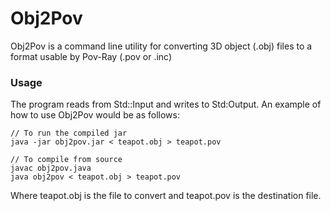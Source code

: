 # Obj2Pov

Obj2Pov is a command line utility for converting 3D object (.obj) files to a format usable by Pov-Ray (.pov or .inc)

### Usage

The program reads from Std::Input and writes to Std:Output. An example of how to use Obj2Pov would be as follows:

	// To run the compiled jar
	java -jar obj2pov.jar < teapot.obj > teapot.pov
	
	// To compile from source
	javac obj2pov.java
	java obj2pov < teapot.obj > teapot.pov

Where teapot.obj is the file to convert and teapot.pov is the destination file.